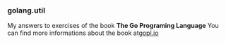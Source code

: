 ### golang.util

My answers to exercises of the book **The Go Programing Language**
You can find more informations about the book at[gopl.io](www.gopl.io)